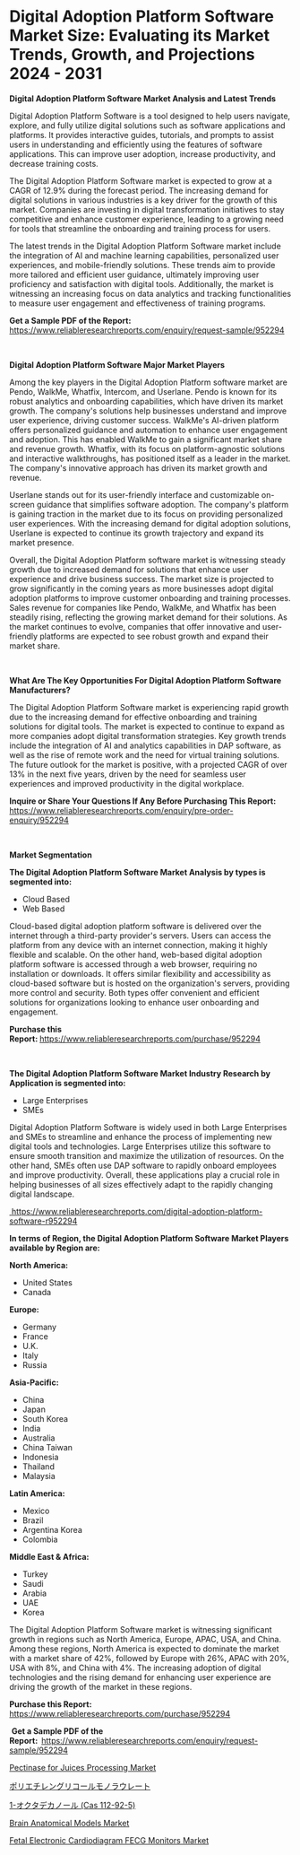 <p><h1>Digital Adoption Platform Software Market Size: Evaluating its Market Trends, Growth, and Projections 2024 - 2031</h1></p><p><strong>Digital Adoption Platform Software Market Analysis and Latest Trends</strong></p>
<p><p>Digital Adoption Platform Software is a tool designed to help users navigate, explore, and fully utilize digital solutions such as software applications and platforms. It provides interactive guides, tutorials, and prompts to assist users in understanding and efficiently using the features of software applications. This can improve user adoption, increase productivity, and decrease training costs.</p><p>The Digital Adoption Platform Software market is expected to grow at a CAGR of 12.9% during the forecast period. The increasing demand for digital solutions in various industries is a key driver for the growth of this market. Companies are investing in digital transformation initiatives to stay competitive and enhance customer experience, leading to a growing need for tools that streamline the onboarding and training process for users.</p><p>The latest trends in the Digital Adoption Platform Software market include the integration of AI and machine learning capabilities, personalized user experiences, and mobile-friendly solutions. These trends aim to provide more tailored and efficient user guidance, ultimately improving user proficiency and satisfaction with digital tools. Additionally, the market is witnessing an increasing focus on data analytics and tracking functionalities to measure user engagement and effectiveness of training programs.</p></p>
<p><strong>Get a Sample PDF of the Report:&nbsp;</strong> <a href="https://www.reliableresearchreports.com/enquiry/request-sample/952294">https://www.reliableresearchreports.com/enquiry/request-sample/952294</a></p>
<p>&nbsp;</p>
<p><strong>Digital Adoption Platform Software Major Market Players</strong></p>
<p><p>Among the key players in the Digital Adoption Platform software market are Pendo, WalkMe, Whatfix, Intercom, and Userlane. Pendo is known for its robust analytics and onboarding capabilities, which have driven its market growth. The company's solutions help businesses understand and improve user experience, driving customer success. WalkMe's AI-driven platform offers personalized guidance and automation to enhance user engagement and adoption. This has enabled WalkMe to gain a significant market share and revenue growth. Whatfix, with its focus on platform-agnostic solutions and interactive walkthroughs, has positioned itself as a leader in the market. The company's innovative approach has driven its market growth and revenue.</p><p>Userlane stands out for its user-friendly interface and customizable on-screen guidance that simplifies software adoption. The company's platform is gaining traction in the market due to its focus on providing personalized user experiences. With the increasing demand for digital adoption solutions, Userlane is expected to continue its growth trajectory and expand its market presence.</p><p>Overall, the Digital Adoption Platform software market is witnessing steady growth due to increased demand for solutions that enhance user experience and drive business success. The market size is projected to grow significantly in the coming years as more businesses adopt digital adoption platforms to improve customer onboarding and training processes. Sales revenue for companies like Pendo, WalkMe, and Whatfix has been steadily rising, reflecting the growing market demand for their solutions. As the market continues to evolve, companies that offer innovative and user-friendly platforms are expected to see robust growth and expand their market share.</p></p>
<p>&nbsp;</p>
<p><strong>What Are The Key Opportunities For Digital Adoption Platform Software Manufacturers?</strong></p>
<p><p>The Digital Adoption Platform Software market is experiencing rapid growth due to the increasing demand for effective onboarding and training solutions for digital tools. The market is expected to continue to expand as more companies adopt digital transformation strategies. Key growth trends include the integration of AI and analytics capabilities in DAP software, as well as the rise of remote work and the need for virtual training solutions. The future outlook for the market is positive, with a projected CAGR of over 13% in the next five years, driven by the need for seamless user experiences and improved productivity in the digital workplace.</p></p>
<p><strong>Inquire or Share Your Questions If Any Before Purchasing This Report:</strong> <a href="https://www.reliableresearchreports.com/enquiry/pre-order-enquiry/952294">https://www.reliableresearchreports.com/enquiry/pre-order-enquiry/952294</a></p>
<p>&nbsp;</p>
<p><strong>Market Segmentation</strong></p>
<p><strong>The Digital Adoption Platform Software Market Analysis by types is segmented into:</strong></p>
<p><ul><li>Cloud Based</li><li>Web Based</li></ul></p>
<p><p>Cloud-based digital adoption platform software is delivered over the internet through a third-party provider's servers. Users can access the platform from any device with an internet connection, making it highly flexible and scalable. On the other hand, web-based digital adoption platform software is accessed through a web browser, requiring no installation or downloads. It offers similar flexibility and accessibility as cloud-based software but is hosted on the organization's servers, providing more control and security. Both types offer convenient and efficient solutions for organizations looking to enhance user onboarding and engagement.</p></p>
<p><strong>Purchase this Report:&nbsp;</strong><a href="https://www.reliableresearchreports.com/purchase/952294">https://www.reliableresearchreports.com/purchase/952294</a></p>
<p>&nbsp;</p>
<p><strong>The Digital Adoption Platform Software Market Industry Research by Application is segmented into:</strong></p>
<p><ul><li>Large Enterprises</li><li>SMEs</li></ul></p>
<p><p>Digital Adoption Platform Software is widely used in both Large Enterprises and SMEs to streamline and enhance the process of implementing new digital tools and technologies. Large Enterprises utilize this software to ensure smooth transition and maximize the utilization of resources. On the other hand, SMEs often use DAP software to rapidly onboard employees and improve productivity. Overall, these applications play a crucial role in helping businesses of all sizes effectively adapt to the rapidly changing digital landscape.</p></p>
<p><a href="https://www.reliableresearchreports.com/digital-adoption-platform-software-r952294">&nbsp;https://www.reliableresearchreports.com/digital-adoption-platform-software-r952294</a></p>
<p><strong>In terms of Region, the Digital Adoption Platform Software Market Players available by Region are:</strong></p>
<p>
    <p> <strong> North America: </strong>
        <ul>
            <li>United States</li>
            <li>Canada</li>
        </ul>
        </p> 
    <p> <strong> Europe: </strong>
        <ul>
            <li>Germany</li>
            <li>France</li>
            <li>U.K.</li>
            <li>Italy</li>
            <li>Russia</li>
        </ul>
        </p> 
    <p> <strong> Asia-Pacific: </strong>
        <ul>
            <li>China</li>
            <li>Japan</li>
            <li>South Korea</li>
            <li>India</li>
            <li>Australia</li>
            <li>China Taiwan</li>
            <li>Indonesia</li>
            <li>Thailand</li>
            <li>Malaysia</li>
        </ul>
        </p> 
    <p> <strong> Latin America: </strong>
        <ul>
            <li>Mexico</li>
            <li>Brazil</li>
            <li>Argentina Korea</li>
            <li>Colombia</li>
        </ul>
        </p> 
    <p> <strong> Middle East & Africa: </strong>
        <ul>
            <li>Turkey</li>
            <li>Saudi</li>
            <li>Arabia</li>
            <li>UAE</li>
            <li>Korea</li>
        </ul>
    </p>
    </p>
<p><p>The Digital Adoption Platform Software market is witnessing significant growth in regions such as North America, Europe, APAC, USA, and China. Among these regions, North America is expected to dominate the market with a market share of 42%, followed by Europe with 26%, APAC with 20%, USA with 8%, and China with 4%. The increasing adoption of digital technologies and the rising demand for enhancing user experience are driving the growth of the market in these regions.</p></p>
<p><strong>Purchase this Report: </strong><a href="https://www.reliableresearchreports.com/purchase/952294">https://www.reliableresearchreports.com/purchase/952294</a></p>
<p>&nbsp;<strong>Get a Sample PDF of the Report:&nbsp;&nbsp;</strong><a href="https://www.reliableresearchreports.com/enquiry/request-sample/952294">https://www.reliableresearchreports.com/enquiry/request-sample/952294</a></p>
<p><strong></strong></p>
<p><p><a href="https://www.linkedin.com/pulse/global-pectinase-juices-processing-market-size-expected-oigpc">Pectinase for Juices Processing Market</a></p><p><a href="https://github.com/LuzHills1972/Market-Research-Report-List-1/blob/main/9317472172984.md">ポリエチレングリコールモノラウレート</a></p><p><a href="https://github.com/kegley4963/Market-Research-Report-List-2/blob/main/9020231172983.md">1-オクタデカノール (Cas 112-92-5)</a></p><p><a href="https://github.com/thereveren80/Market-Research-Report-List-1/blob/main/brain-anatomical-models-market.md">Brain Anatomical Models Market</a></p><p><a href="https://www.linkedin.com/pulse/fetal-electronic-cardiodiagram-fecg-monitors-market-global-pylbc">Fetal Electronic Cardiodiagram FECG Monitors Market</a></p></p>